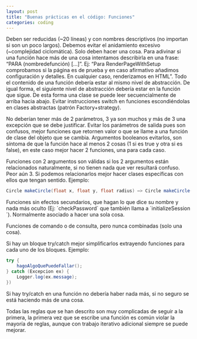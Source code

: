 ```yaml
---
layout: post
title: "Buenas prácticas en el código: Funciones"
categories: coding
---
```


Deben ser reducidas (~20 líneas) y con nombres descriptivos (no importan si son un poco largos). Debemos evitar<!--more--> el anidamiento excesivo (~complejidad ciclomática).
Solo deben hacer una cosa. Para adivinar si una función hace más de una cosa intentamos describirla en una frase: “PARA (nombredefunción) […]”. Ej: “Para RenderPageWithSetup comprobamos si la página es de prueba y en caso afirmativo añadimos configuración y detalles. En cualquier caso, renderizamos en HTML”. Todo el contenido de una función debería estar al mismo nivel de abstracción. De igual forma, el siguiente nivel de abstracción debería estar en la función que sigue. De esta forma una clase se puede leer secuencialmente de arriba hacia abajo.
Evitar instrucciones switch en funciones escondiéndolas en clases abstractas (patrón Factory+strategy).

No deberían tener más de 2 parámetros, 3 ya son muchos y más de 3 una excepción que se debe justificar. Evitar los parámetros de salida pues son confusos, mejor funciones que retornen valor o que se llame a una función de clase del objeto que se cambia. Argumentos booleanos evitarlos, son síntoma de que la función hace al menos 2 cosas (1 si es true y otra si es false), en este caso mejor hacer 2 funciones, una para cada caso.

Funciones con 2 argumentos son válidas si los 2 argumentos están relacionados naturalmente, si no tienen nada que ver resultará confuso. Peor aún 3. Si podemos relacionarlos mejor hacer clases específicas con ellos que tengan sentido. Ejemplo:

```csharp
Circle makeCircle(float x, float y, float radius) –> Circle makeCircle(Point p, float radius))
```

Funciones sin efectos secundarios, que hagan lo que dice su nombre y nada más oculto (Ej: ´checkPassword´ que también llama a ´initializeSession´). Normalmente asociado a hacer una sola cosa.

Funciones de comando o de consulta, pero nunca combinadas (solo una cosa).

Si hay un bloque try/catch mejor simplificarlos extrayendo funciones para cada uno de los bloques. Ejemplo:

```csharp
try {
    hagoAlgoQuePuedeFallar();
} catch (Excepcion ex) {
    Logger.log(ex.message);
})
```

Si hay try/catch en una función no debería haber nada más, si no seguro se está haciendo más de una cosa.

Todas las reglas que se han descrito son muy complicadas de seguir a la primera, la primera vez que se escribe una función es común violar la mayoría de reglas, aunque con trabajo iterativo adicional siempre se puede mejorar.
